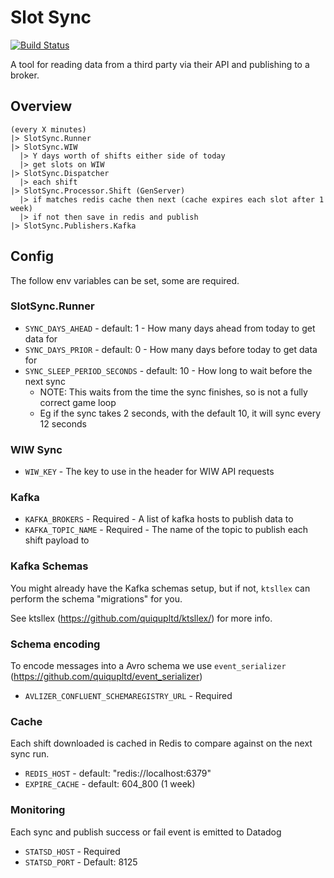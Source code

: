 # Slot Sync

[![Build Status](https://travis-ci.org/quiqupltd/slot_sync.svg?branch=master)](https://travis-ci.org/quiqupltd/slot_sync)

A tool for reading data from a third party via their API and publishing to a broker.

## Overview

```
(every X minutes)
|> SlotSync.Runner
|> SlotSync.WIW
  |> Y days worth of shifts either side of today
  |> get slots on WIW
|> SlotSync.Dispatcher
  |> each shift
|> SlotSync.Processor.Shift (GenServer)
  |> if matches redis cache then next (cache expires each slot after 1 week)
  |> if not then save in redis and publish
|> SlotSync.Publishers.Kafka
```

## Config

The follow env variables can be set, some are required.

### SlotSync.Runner

* `SYNC_DAYS_AHEAD` - default: 1 - How many days ahead from today to get data for
* `SYNC_DAYS_PRIOR` - default: 0 - How many days before today to get data for
* `SYNC_SLEEP_PERIOD_SECONDS` - default: 10 - How long to wait before the next sync
    * NOTE: This waits from the time the sync finishes, so is not a fully correct game loop
    * Eg if the sync takes 2 seconds, with the default 10, it will sync every 12 seconds

### WIW Sync

* `WIW_KEY` - The key to use in the header for WIW API requests

### Kafka

* `KAFKA_BROKERS` - Required - A list of kafka hosts to publish data to
* `KAFKA_TOPIC_NAME` - Required - The name of the topic to publish each shift payload to

### Kafka Schemas

You might already have the Kafka schemas setup, but if not, `ktsllex` can perform the schema "migrations" for you.

See ktsllex (https://github.com/quiqupltd/ktsllex/) for more info.

### Schema encoding

To encode messages into a Avro schema we use `event_serializer` (https://github.com/quiqupltd/event_serializer)

* `AVLIZER_CONFLUENT_SCHEMAREGISTRY_URL` - Required

### Cache

Each shift downloaded is cached in Redis to compare against on the next sync run.

* `REDIS_HOST` - default: "redis://localhost:6379"
* `EXPIRE_CACHE` - default: 604_800 (1 week)

### Monitoring

Each sync and publish success or fail event is emitted to Datadog

* `STATSD_HOST` - Required
* `STATSD_PORT` - Default: 8125